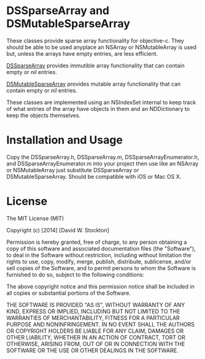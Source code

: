 # DSSparseArray and DSMutableSparseArray

These classes provide sparse array functionality for objective-c. They should be able to be used anyplace an NSArray or NSMutableArray is used but, unless the arrays have empty entries, are less efficient.

[DSSparseArray](DSSparseArray.md) provides immutible array functionality that can contain empty or *nil* entries.

[DSMutableSparseArray](DSMutableSparseArray.md) provides mutable array functionality that can contain empty or *nil* entries.

These classes are implemented using an NSIndexSet internal to keep track of what entries of the array have objects in them and an NDDictionary to keep the objects themselves.

# Installation and Usage
Copy the DSSparseArray.h, DSSparseArray.m, DSSparseArrayEnumerator.h, and DSSparseArrayEnumerator.m into your project then use like an NSArray or NSMutableArray just substitute DSSparseArray or DSMutableSparseArray.
Should be compatible with iOS or Mac OS X.

# License
The MIT License (MIT)

Copyright (c) [2014] [David W. Stockton]

Permission is hereby granted, free of charge, to any person obtaining a copy of this software and associated documentation files (the "Software"), to deal in the Software without restriction, including without limitation the rights to use, copy, modify, merge, publish, distribute, sublicense, and/or sell copies of the Software, and to permit persons to whom the Software is furnished to do so, subject to the following conditions:

The above copyright notice and this permission notice shall be included in all copies or substantial portions of the Software.

THE SOFTWARE IS PROVIDED "AS IS", WITHOUT WARRANTY OF ANY KIND, EXPRESS OR IMPLIED, INCLUDING BUT NOT LIMITED TO THE WARRANTIES OF MERCHANTABILITY, FITNESS FOR A PARTICULAR PURPOSE AND NONINFRINGEMENT. IN NO EVENT SHALL THE AUTHORS OR COPYRIGHT HOLDERS BE LIABLE FOR ANY CLAIM, DAMAGES OR OTHER LIABILITY, WHETHER IN AN ACTION OF CONTRACT, TORT OR OTHERWISE, ARISING FROM, OUT OF OR IN CONNECTION WITH THE SOFTWARE OR THE USE OR OTHER DEALINGS IN THE SOFTWARE.